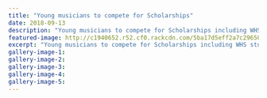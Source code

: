 ```yaml
---
title: "Young musicians to compete for Scholarships"
date: 2018-09-13
description: "Young musicians to compete for Scholarships including WHS student Ben Power (left)..."
featured-image: http://c1940652.r52.cf0.rackcdn.com/5ba17d5eff2a7c29650006c1/Ben-Power-RCP-13-sept.jpg
excerpt: "Young musicians to compete for Scholarships including WHS student Ben Power."
gallery-image-1: 
gallery-image-2: 
gallery-image-3: 
gallery-image-4: 
gallery-image-5: 
---
```

